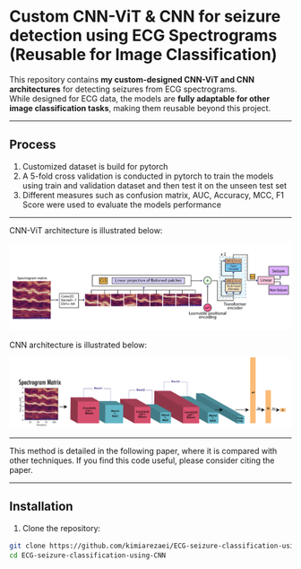 # Custom CNN-ViT & CNN for seizure detection using ECG Spectrograms (Reusable for Image Classification)

This repository contains **my custom-designed CNN-ViT and CNN architectures** for detecting seizures from ECG spectrograms.  
While designed for ECG data, the models are **fully adaptable for other image classification tasks**, making them reusable beyond this project.

---

## Process

1. Customized dataset is build for pytorch
2. A  5-fold cross validation is conducted in pytorch to train the models using train and validation dataset and then test it on the unseen test set 
4. Different measures such as confusion matrix, AUC, Accuracy, MCC, F1 Score were used to evaluate the models performance

---
CNN-ViT architecture is illustrated below:

![Model Architecture](cnnvit.png)


CNN architecture is illustrated below:

![Model Architecture](CNNmodel_seizure.png)

---

This method is detailed in the following paper, where it is compared with other techniques. If you find this code useful, please consider citing the paper.

---

## Installation

1. Clone the repository:
```bash
git clone https://github.com/kimiarezaei/ECG-seizure-classification-using-CNN.git
cd ECG-seizure-classification-using-CNN
